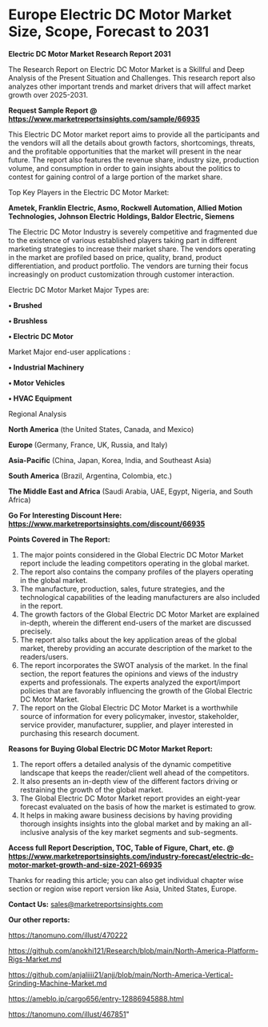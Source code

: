 # Europe Electric DC Motor Market Size, Scope, Forecast to 2031

<strong>Electric DC Motor Market Research Report 2031</strong>

The Research Report on Electric DC Motor Market is a Skillful and Deep Analysis of the Present Situation and Challenges. This research report also analyzes other important trends and market drivers that will affect market growth over 2025-2031.

<strong>Request Sample Report @ <a href=https://www.marketreportsinsights.com/sample/66935>https://www.marketreportsinsights.com/sample/66935</a></strong>

This Electric DC Motor market report aims to provide all the participants and the vendors will all the details about growth factors, shortcomings, threats, and the profitable opportunities that the market will present in the near future. The report also features the revenue share, industry size, production volume, and consumption in order to gain insights about the politics to contest for gaining control of a large portion of the market share.

Top Key Players in the Electric DC Motor Market:

<strong>Ametek, Franklin Electric, Asmo, Rockwell Automation, Allied Motion Technologies, Johnson Electric Holdings, Baldor Electric, Siemens</strong>

The Electric DC Motor Industry is severely competitive and fragmented due to the existence of various established players taking part in different marketing strategies to increase their market share. The vendors operating in the market are profiled based on price, quality, brand, product differentiation, and product portfolio. The vendors are turning their focus increasingly on product customization through customer interaction.

Electric DC Motor Market Major Types are:

<strong>• Brushed

• Brushless

• Electric DC Motor</strong>

Market Major end-user applications :

<strong>• Industrial Machinery

• Motor Vehicles

• HVAC Equipment</strong>

Regional Analysis

</u><strong><b>North America</b></strong> (the United States, Canada, and Mexico)

<strong><b>Europe </b></strong>(Germany, France, UK, Russia, and Italy)

<strong><b>Asia-Pacific</b></strong> (China, Japan, Korea, India, and Southeast Asia)

<strong><b>South America</b></strong> (Brazil, Argentina, Colombia, etc.)

<strong><b>The Middle East and Africa</b></strong> (Saudi Arabia, UAE, Egypt, Nigeria, and South Africa)

<strong>Go For Interesting Discount Here: <a href=https://www.marketreportsinsights.com/discount/66935>https://www.marketreportsinsights.com/discount/66935</a></strong>

<strong>Points Covered in The Report:</strong>
<ol>
  <li>The major points considered in the Global Electric DC Motor Market report include the leading competitors operating in the global market.</li>
  <li>The report also contains the company profiles of the players operating in the global market.</li>
  <li>The manufacture, production, sales, future strategies, and the technological capabilities of the leading manufacturers are also included in the report.</li>
  <li>The growth factors of the Global Electric DC Motor Market are explained in-depth, wherein the different end-users of the market are discussed precisely.</li>
  <li>The report also talks about the key application areas of the global market, thereby providing an accurate description of the market to the readers/users.</li>
  <li>The report incorporates the SWOT analysis of the market. In the final section, the report features the opinions and views of the industry experts and professionals. The experts analyzed the export/import policies that are favorably influencing the growth of the Global Electric DC Motor Market.</li>
  <li>The report on the Global Electric DC Motor Market is a worthwhile source of information for every policymaker, investor, stakeholder, service provider, manufacturer, supplier, and player interested in purchasing this research document.</li>
</ol>
<strong>Reasons for Buying Global Electric DC Motor Market Report:</strong>

<ol>
  <li>The report offers a detailed analysis of the dynamic competitive landscape that keeps the reader/client well ahead of the competitors.</li>
  <li>It also presents an in-depth view of the different factors driving or restraining the growth of the global market.</li>
  <li>The Global Electric DC Motor Market report provides an eight-year forecast evaluated on the basis of how the market is estimated to grow.</li>
  <li>It helps in making aware business decisions by having providing thorough insights insights into the global market and by making an all-inclusive analysis of the key market segments and sub-segments.</li>
</ol>
<strong>Access full Report Description, TOC, Table of Figure, Chart, etc. @ <a href=https://www.marketreportsinsights.com/industry-forecast/electric-dc-motor-market-growth-and-size-2021-66935>https://www.marketreportsinsights.com/industry-forecast/electric-dc-motor-market-growth-and-size-2021-66935</a></strong>


Thanks for reading this article; you can also get individual chapter wise section or region wise report version like Asia, United States, Europe.

<strong>Contact Us:</strong>
sales@marketreportsinsights.com

<strong>Our other reports:</strong>

<a href=https://tanomuno.com/illust/470222>https://tanomuno.com/illust/470222</a>

<a href=https://github.com/anokhi121/Research/blob/main/North-America-Platform-Rigs-Market.md>https://github.com/anokhi121/Research/blob/main/North-America-Platform-Rigs-Market.md</a>

<a href=https://github.com/anjaliiii21/anjj/blob/main/North-America-Vertical-Grinding-Machine-Market.md>https://github.com/anjaliiii21/anjj/blob/main/North-America-Vertical-Grinding-Machine-Market.md</a>

<a href=https://ameblo.jp/cargo656/entry-12886945888.html>https://ameblo.jp/cargo656/entry-12886945888.html</a>

<a href=https://tanomuno.com/illust/467851>https://tanomuno.com/illust/467851</a>"

